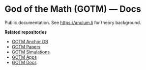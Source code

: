 ﻿# God of the Math (GOTM) — Docs
Public documentation. See https://anulum.li for theory background.

**Related repositories**
- [GOTM Anchor DB](https://github.com/anulum/gotm-anchor-db)
- [GOTM Papers](https://github.com/anulum/gotm-papers)
- [GOTM Simulations](https://github.com/anulum/gotm-sim)
- [GOTM Apps](https://github.com/anulum/gotm-apps)
- [GOTM Docs](https://github.com/anulum/gotm-docs)


